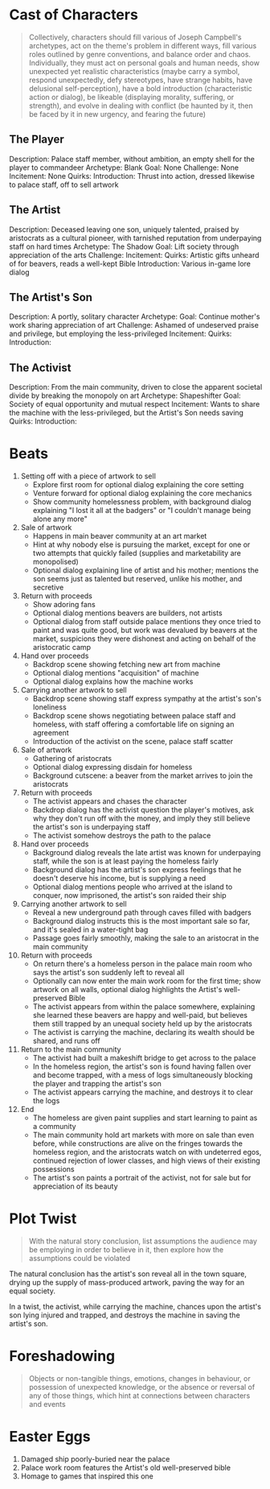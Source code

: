 # Cast of Characters
> Collectively, characters should fill various of Joseph Campbell's archetypes, act on the theme's problem in different ways, fill various roles outlined by genre conventions, and balance order and chaos.
> Individually, they must act on personal goals and human needs, show unexpected yet realistic characteristics (maybe carry a symbol, respond unexpectedly, defy stereotypes, have strange habits, have delusional self-perception), have a bold introduction (characteristic action or dialog), be likeable (displaying morality, suffering, or strength), and evolve in dealing with conflict (be haunted by it, then be faced by it in new urgency, and fearing the future)
## The Player
Description: Palace staff member, without ambition, an empty shell for the player to commandeer
Archetype: Blank
Goal: None
Challenge: None
Incitement: None
Quirks: 
Introduction: Thrust into action, dressed likewise to palace staff, off to sell artwork
## The Artist
Description: Deceased leaving one son, uniquely talented, praised by aristocrats as a cultural pioneer, with tarnished reputation from underpaying staff on hard times
Archetype: The Shadow
Goal: Lift society through appreciation of the arts
Challenge: 
Incitement: 
Quirks: Artistic gifts unheard of for beavers, reads a well-kept Bible
Introduction: Various in-game lore dialog
## The Artist's Son
Description: A portly, solitary character
Archetype: 
Goal: Continue mother's work sharing appreciation of art
Challenge: Ashamed of undeserved praise and privilege, but employing the less-privileged
Incitement: 
Quirks: 
Introduction: 
## The Activist
Description: From the main community, driven to close the apparent societal divide by breaking the monopoly on art
Archetype: Shapeshifter
Goal: Society of equal opportunity and mutual respect
Incitement: Wants to share the machine with the less-privileged, but the Artist's Son needs saving
Quirks: 
Introduction: 
# Beats
1. Setting off with a piece of artwork to sell
	- Explore first room for optional dialog explaining the core setting
	- Venture forward for optional dialog explaining the core mechanics
	- Show community homelessness problem, with background dialog explaining "I lost it all at the badgers" or "I couldn't manage being alone any more"
2. Sale of artwork
	- Happens in main beaver community at an art market
	- Hint at why nobody else is pursuing the market, except for one or two attempts that quickly failed (supplies and marketability are monopolised)
	- Optional dialog explaining line of artist and his mother; mentions the son seems just as talented but reserved, unlike his mother, and secretive
3. Return with proceeds
	- Show adoring fans
	- Optional dialog mentions beavers are builders, not artists
	- Optional dialog from staff outside palace mentions they once tried to paint and was quite good, but work was devalued by beavers at the market, suspicions they were dishonest and acting on behalf of the aristocratic camp
4. Hand over proceeds
	- Backdrop scene showing fetching new art from machine
	- Optional dialog mentions "acquisition" of machine
	- Optional dialog explains how the machine works
5. Carrying another artwork to sell
	- Backdrop scene showing staff express sympathy at the artist's son's loneliness
	- Backdrop scene shows negotiating between palace staff and homeless, with staff offering a comfortable life on signing an agreement
	- Introduction of the activist on the scene, palace staff scatter
6. Sale of artwork
	- Gathering of aristocrats
	- Optional dialog expressing disdain for homeless
	- Background cutscene: a beaver from the market arrives to join the aristocrats
7. Return with proceeds
	- The activist appears and chases the character
	- Backdrop dialog has the activist question the player's motives, ask why they don't run off with the money, and imply they still believe the artist's son is underpaying staff
	- The activist somehow destroys the path to the palace
8. Hand over proceeds
	- Background dialog reveals the late artist was known for underpaying staff, while the son is at least paying the homeless fairly
	- Background dialog has the artist's son express feelings that he doesn't deserve his income, but is supplying a need
	- Optional dialog mentions people who arrived at the island to conquer, now imprisoned, the artist's son raided their ship
9. Carrying another artwork to sell
	- Reveal a new underground path through caves filled with badgers
	- Background dialog instructs this is the most important sale so far, and it's sealed in a water-tight bag
	- Passage goes fairly smoothly, making the sale to an aristocrat in the main community
10. Return with proceeds
	- On return there's a homeless person in the palace main room who says the artist's son suddenly left to reveal all
	- Optionally can now enter the main work room for the first time; show artwork on all walls, optional dialog highlights the Artist's well-preserved Bible
	- The activist appears from within the palace somewhere, explaining she learned these beavers are happy and well-paid, but believes them still trapped by an unequal society held up by the aristocrats
	- The activist is carrying the machine, declaring its wealth should be shared, and runs off
11. Return to the main community
	- The activist had built a makeshift bridge to get across to the palace
	- In the homeless region, the artist's son is found having fallen over and become trapped, with a mess of logs simultaneously blocking the player and trapping the artist's son
	- The activist appears carrying the machine, and destroys it to clear the logs
12. End
	- The homeless are given paint supplies and start learning to paint as a community
	- The main community hold art markets with more on sale than even before, while constructions are alive on the fringes towards the homeless region, and the aristocrats watch on with undeterred egos, continued rejection of lower classes, and high views of their existing possessions
	- The artist's son paints a portrait of the activist, not for sale but for appreciation of its beauty
# Plot Twist
> With the natural story conclusion, list assumptions the audience may be employing in order to believe in it, then explore how the assumptions could be violated

The natural conclusion has the artist's son reveal all in the town square, drying up the supply of mass-produced artwork, paving the way for an equal society.

In a twist, the activist, while carrying the machine, chances upon the artist's son lying injured and trapped, and destroys the machine in saving the artist's son.
# Foreshadowing
> Objects or non-tangible things, emotions, changes in behaviour, or possession of unexpected knowledge, or the absence or reversal of any of those things, which hint at connections between characters and events


# Easter Eggs
1. Damaged ship poorly-buried near the palace
2. Palace work room features the Artist's old well-preserved bible
3. Homage to games that inspired this one

